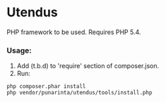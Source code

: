 Utendus
=======

PHP framework to be used. Requires PHP 5.4.

### Usage:

1. Add (t.b.d) to 'require' section of composer.json.
2. Run:

```
php composer.phar install
php vendor/punarinta/utendus/tools/install.php
```